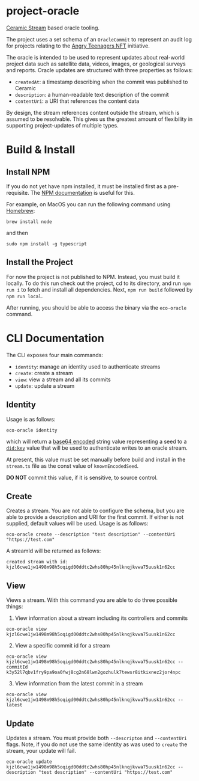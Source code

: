 # project-oracle
[Ceramic Stream](https://developers.ceramic.network/) based oracle tooling.

The project uses a set schema of an `OracleCommit` to represent an audit log for projects relating to the [Angry 
Teenagers NFT](http://angryteenagers.xyz/) initiative.

The oracle is intended to be used to represent updates about real-world project data such as satellite data, videos, 
images, or geological surveys and reports. Oracle updates are structured with three properties as follows:

- `createdAt`: a timestamp describing when the commit was published to Ceramic
- `description`: a human-readable text description of the commit
- `contentUri`: a URI that references the content data

By design, the stream references content outside the stream, which is assumed to be resolvable. This gives us the
greatest amount of flexibility in supporting project-updates of multiple types.

# Build & Install

## Install NPM

If you do not yet have npm installed, it must be installed first as a pre-requisite. The [NPM documentation](https://docs.npmjs.com/downloading-and-installing-node-js-and-npm) is useful for this.

For example, on MacOS you can run the following command using [Homebrew](https://brew.sh/):

```
brew install node
```

and then

```
sudo npm install -g typescript
```

## Install the Project

For now the project is not published to NPM. Instead, you must build it locally. To do this run check out the project, 
cd to its directory, and run `npm run i` to fetch and install all dependencies. Next, `npm run build` followed by `npm run local`.

After running, you should be able to access the binary via the `eco-oracle` command.

# CLI Documentation

The CLI exposes four main commands:
- `identity`: manage an identity used to authenticate streams
- `create`: create a stream
- `view`: view a stream and all its commits
- `update`: update a stream

## Identity

Usage is as follows:
```text
eco-oracle identity
```

which will return a [base64 encoded](https://en.wikipedia.org/wiki/Base64) string value representing a seed to a 
[`did:key`](https://developers.ceramic.network/reference/accounts/key-did/) value that will be used to authenticate writes to an oracle stream.

At present, this value must be set manually before build and install in the `stream.ts` file as the const value of
`knownEncodedSeed`.

**DO NOT** commit this value, if it is sensitive, to source control.

## Create

Creates a stream. You are not able to configure the schema, but you are able to provide a description and URI for
the first commit. If either is not supplied, default values will be used. Usage is as follows:

```text
eco-oracle create --description "test description" --contentUri "https://test.com"
```

A streamId will be returned as follows:

```text
created stream with id: kjzl6cwe1jw1498m98h5oqigd00ddtc2whs80hp45nlknqjkvwa75uusk1n62cc
```

## View

Views a stream. With this command you are able to do three possible things:

1. View information about a stream including its controllers and commits

```text
eco-oracle view kjzl6cwe1jw1498m98h5oqigd00ddtc2whs80hp45nlknqjkvwa75uusk1n62cc
```
2. View a specific commit id for a stream 

```text
eco-oracle view kjzl6cwe1jw1498m98h5oqigd00ddtc2whs80hp45nlknqjkvwa75uusk1n62cc --commitId k3y52l7qbv1fry9pa9oa0fwj8cg2n68lwn2gozhulk7tewsr8itkixnez2jor4npc
```

3. View information from the latest commit in a stream

```text
eco-oracle view kjzl6cwe1jw1498m98h5oqigd00ddtc2whs80hp45nlknqjkvwa75uusk1n62cc --latest
```

## Update

Updates a stream. You must provide both `--descripton` and `--contentUri` flags. Note, if you do not use the same
identity as was used to `create` the stream, your update will fail.

```text
eco-oracle update kjzl6cwe1jw1498m98h5oqigd00ddtc2whs80hp45nlknqjkvwa75uusk1n62cc --description "test description" --contentUri "https://test.com"
```
